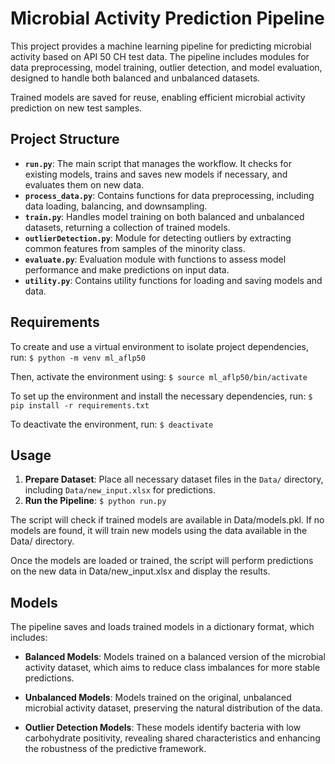 # Microbial Activity Prediction Pipeline

This project provides a machine learning pipeline for predicting microbial activity based on API 50 CH test data. The pipeline includes modules for data preprocessing, model training, outlier detection, and model evaluation, designed to handle both balanced and unbalanced datasets. 

Trained models are saved for reuse, enabling efficient microbial activity prediction on new test samples.

## Project Structure

- **`run.py`**: The main script that manages the workflow. It checks for existing models, trains and saves new models if necessary, and evaluates them on new data.
- **`process_data.py`**: Contains functions for data preprocessing, including data loading, balancing, and downsampling.
- **`train.py`**: Handles model training on both balanced and unbalanced datasets, returning a collection of trained models.
- **`outlierDetection.py`**: Module for detecting outliers by extracting common features from samples of the minority class.
- **`evaluate.py`**: Evaluation module with functions to assess model performance and make predictions on input data.
- **`utility.py`**: Contains utility functions for loading and saving models and data.

## Requirements
To create and use a virtual environment to isolate project dependencies, run:
``$ python -m venv ml_aflp50``

Then, activate the environment using:
``$ source ml_aflp50/bin/activate``

To set up the environment and install the necessary dependencies, run:
``$ pip install -r requirements.txt``

To deactivate the environment, run:
``$ deactivate``

## Usage

1. **Prepare Dataset**: Place all necessary dataset files in the `Data/` directory, including `Data/new_input.xlsx` for predictions.
2. **Run the Pipeline**: ``$ python run.py``

The script will check if trained models are available in Data/models.pkl. If no models are found, it will train new models using the data available in the Data/ directory.

Once the models are loaded or trained, the script will perform predictions on the new data in Data/new_input.xlsx and display the results.

## Models

The pipeline saves and loads trained models in a dictionary format, which includes:

- **Balanced Models**: Models trained on a balanced version of the microbial activity dataset, which aims to reduce class imbalances for more stable predictions.
  
- **Unbalanced Models**: Models trained on the original, unbalanced microbial activity dataset, preserving the natural distribution of the data.

- **Outlier Detection Models**: These models identify bacteria with low carbohydrate positivity, revealing shared characteristics and enhancing the robustness of the predictive framework.
